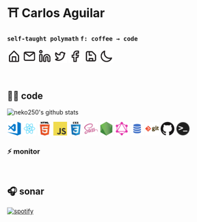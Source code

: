 # :shinto_shrine: Carlos Aguilar

### `self-taught polymath` `f: coffee → code`

[<img alt="website" width="32px" src="https://raw.githubusercontent.com/akveo/eva-icons/master/package/icons/outline/svg/home-outline.svg" />][www] [<img alt="email" width="32px" src="https://raw.githubusercontent.com/akveo/eva-icons/master/package/icons/outline/svg/email-outline.svg" />][mail] [<img alt="linkedin" width="32px" src="https://raw.githubusercontent.com/akveo/eva-icons/master/package/icons/outline/svg/linkedin-outline.svg" />][linkedin] [<img alt="twitter" width="32px" src="https://raw.githubusercontent.com/akveo/eva-icons/master/package/icons/outline/svg/twitter-outline.svg" />][twitter] [<img alt="facebook" width="32px" src="https://raw.githubusercontent.com/akveo/eva-icons/master/package/icons/outline/svg/facebook-outline.svg" />][facebook] [<img alt="itch.io" width="32px" src="https://raw.githubusercontent.com/akveo/eva-icons/master/package/icons/outline/svg/save-outline.svg" />][itch.io] [<img alt="tumblr" width="32px" src="https://raw.githubusercontent.com/akveo/eva-icons/master/package/icons/outline/svg/moon-outline.svg" />][tumblr]

<br>

## :man_technologist: code

<img alt="neko250's github stats" src="https://github-readme-stats.codestackr.vercel.app/api?username=neko250&show_icons=true&hide_border=false&count_private=true&theme=gruvbox&title_color=ffd700&text_color=e0e0e0&icon_color=ffd700&bg_color=303030" />

<img alt="vscode" width="32px" src="https://raw.githubusercontent.com/github/explore/80688e429a7d4ef2fca1e82350fe8e3517d3494d/topics/visual-studio-code/visual-studio-code.png" /> <img alt="react" width="32px" src="https://raw.githubusercontent.com/github/explore/80688e429a7d4ef2fca1e82350fe8e3517d3494d/topics/react/react.png" /> <img alt="html" width="32px" src="https://raw.githubusercontent.com/github/explore/80688e429a7d4ef2fca1e82350fe8e3517d3494d/topics/html/html.png" /> <img alt="js" width="32px" src="https://raw.githubusercontent.com/github/explore/80688e429a7d4ef2fca1e82350fe8e3517d3494d/topics/javascript/javascript.png" /> <img alt="css" width="32px" src="https://raw.githubusercontent.com/github/explore/80688e429a7d4ef2fca1e82350fe8e3517d3494d/topics/css/css.png" /> <img alt="sass" width="32px" src="https://raw.githubusercontent.com/github/explore/80688e429a7d4ef2fca1e82350fe8e3517d3494d/topics/sass/sass.png" /> <img alt="nodejs" width="32px" src="https://raw.githubusercontent.com/github/explore/80688e429a7d4ef2fca1e82350fe8e3517d3494d/topics/nodejs/nodejs.png" /> <img alt="graphql" width="32px" src="https://raw.githubusercontent.com/github/explore/80688e429a7d4ef2fca1e82350fe8e3517d3494d/topics/graphql/graphql.png" /> <img alt="sql" width="32px" src="https://raw.githubusercontent.com/github/explore/80688e429a7d4ef2fca1e82350fe8e3517d3494d/topics/sql/sql.png" /> <img alt="git" width="32px" src="https://raw.githubusercontent.com/github/explore/80688e429a7d4ef2fca1e82350fe8e3517d3494d/topics/git/git.png" /> <img alt="github" width="32px" src="https://raw.githubusercontent.com/github/explore/78df643247d429f6cc873026c0622819ad797942/topics/github/github.png" /> <img alt="terminal" width="32px" src="https://raw.githubusercontent.com/github/explore/80688e429a7d4ef2fca1e82350fe8e3517d3494d/topics/terminal/terminal.png" />

### :zap: monitor

<!--START_SECTION:activity-->
<!--END_SECTION:activity-->

<br>

## :headphones: sonar

[![spotify](https://npaas.vercel.app/api/spotify)](https://open.spotify.com/user/neko250)

[www]: https://wh0am1.dev
[mail]: mailto:carlos.aguilar.112358@gmail.com
[linkedin]: https://linkedin.com/in/carlosaguilardev
[twitter]: https://twitter.com/neko250
[facebook]: https://facebook.com/mr.carlos.aguilar
[itch.io]: https://neko250.itch.io
[tumblr]: https://shatteredcontinuum.tumblr.com

